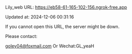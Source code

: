 Lily_web URL: https://eb58-61-165-102-156.ngrok-free.app

Updated at: 2024-12-06 00:31:16

If you cannot open this URL, the server might be down.

Please contact: 

goley04@foxmail.com Or Wechat:GL_yeaH